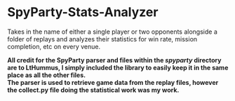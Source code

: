 # SpyParty-Stats-Analyzer
Takes in the name of either a single player or two opponents alongside a folder of replays and analyzes their statistics for win rate, mission completion, etc on every venue.

**All credit for the SpyParty parser and files within the *spyparty* directory are to LtHummus, I simply included the library to easily keep it in the same place as all the other files.  
The parser is used to retrieve game data from the replay files, however the collect.py file doing the statistical work was my work.**
